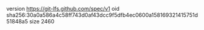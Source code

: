 version https://git-lfs.github.com/spec/v1
oid sha256:30a0a586a4c58ff743d0af43dcc9f5dfb4ec0600a158169321415751d51848a5
size 2460
